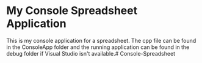 # My Console Spreadsheet Application

This is my console application for a spreadsheet.  The cpp file can be found in the ConsoleApp folder and the running application can be found
in the debug folder if Visual Studio isn't available.#   C o n s o l e - S p r e a d s h e e t  
 